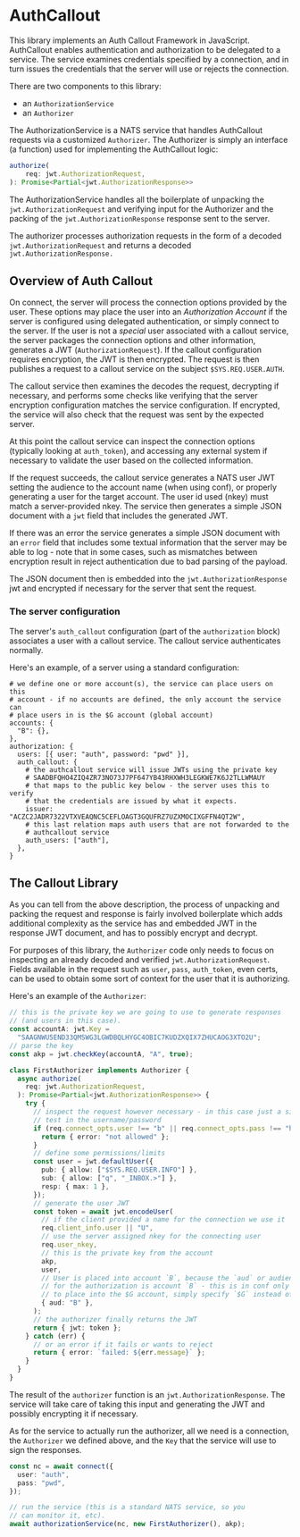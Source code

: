 # AuthCallout

This library implements an Auth Callout Framework in JavaScript. AuthCallout
enables authentication and authorization to be delegated to a service. The
service examines credentials specified by a connection, and in turn issues the
credentials that the server will use or rejects the connection.

There are two components to this library:

- an `AuthorizationService`
- an `Authorizer`

The AuthorizationService is a NATS service that handles AuthCallout requests via
a customized `Authorizer`. The Authorizer is simply an interface (a function)
used for implementing the AuthCallout logic:

```typescript
authorize(
    req: jwt.AuthorizationRequest,
): Promise<Partial<jwt.AuthorizationResponse>>
```

The AuthorizationService handles all the boilerplate of unpacking the
`jwt.AuthorizationRequest` and verifying input for the Authorizer and the
packing of the `jwt.AuthorizationResponse` response sent to the server.

The authorizer processes authorization requests in the form of a decoded
`jwt.AuthorizationRequest` and returns a decoded `jwt.AuthorizationResponse.`

## Overview of Auth Callout

On connect, the server will process the connection options provided by the user.
These options may place the user into an _Authorization Account_ if the server
is configured using delegated authentication, or simply connect to the server.
If the user is not a _special_ user associated with a callout service, the
server packages the connection options and other information, generates a JWT
(`AuthorizationRequest`). If the callout configuration requires encryption, the
JWT is then encrypted. The request is then publishes a request to a callout
service on the subject `$SYS.REQ.USER.AUTH`.

The callout service then examines the decodes the request, decrypting if
necessary, and performs some checks like verifying that the server encryption
configuration matches the service configuration. If encrypted, the service will
also check that the request was sent by the expected server.

At this point the callout service can inspect the connection options (typically
looking at `auth_token`), and accessing any external system if necessary to
validate the user based on the collected information.

If the request succeeds, the callout service generates a NATS user JWT setting
the audience to the account name (when using conf), or properly generating a
user for the target account. The user id used (nkey) must match a
server-provided nkey. The service then generates a simple JSON document with a
`jwt` field that includes the generated JWT.

If there was an error the service generates a simple JSON document with an
`error` field that includes some textual information that the server may be able
to log - note that in some cases, such as mismatches between encryption result
in reject authentication due to bad parsing of the payload.

The JSON document then is embedded into the `jwt.AuthorizationResponse` jwt and
encrypted if necessary for the server that sent the request.

### The server configuration

The server's `auth_callout` configuration (part of the `authorization` block)
associates a user with a callout service. The callout service authenticates
normally.

Here's an example, of a server using a standard configuration:

```
# we define one or more account(s), the service can place users on this
# account - if no accounts are defined, the only account the service can
# place users in is the $G account (global account)
accounts: {
  "B": {},
},
authorization: {
  users: [{ user: "auth", password: "pwd" }],
  auth_callout: {
    # the authcallout service will issue JWTs using the private key
    # SAADBFQHO4ZIQ4ZR73NO73J7PF647YB43RHXWH3LEGKWE7K6J2TLLWMAUY
    # that maps to the public key below - the server uses this to verify
    # that the credentials are issued by what it expects.
    issuer: "ACZC2JADR7322VTXVEAQNC5CEFLOAGT3GQUFRZ7UZXMOCIXGFFN4QT2W",
    # this last relation maps auth users that are not forwarded to the
    # authcallout service
    auth_users: ["auth"],
  },
}
```

## The Callout Library

As you can tell from the above description, the process of unpacking and packing
the request and response is fairly involved boilerplate which adds additional
complexity as the service has and embedded JWT in the response JWT document, and
has to possibly encrypt and decrypt.

For purposes of this library, the `Authorizer` code only needs to focus on
inspecting an already decoded and verified `jwt.AuthorizationRequest`. Fields
available in the request such as `user`, `pass`, `auth_token`, even certs, can
be used to obtain some sort of context for the user that it is authorizing.

Here's an example of the `Authorizer`:

```typescript
// this is the private key we are going to use to generate responses
// (and users in this case).
const accountA: jwt.Key =
  "SAAGNWU5END33QMSWG3LGWDBQLHYGC4OBIC7KUDZXQIX7ZHUCAOG3XTO2U";
// parse the key
const akp = jwt.checkKey(accountA, "A", true);

class FirstAuthorizer implements Authorizer {
  async authorize(
    req: jwt.AuthorizationRequest,
  ): Promise<Partial<jwt.AuthorizationResponse>> {
    try {
      // inspect the request however necessary - in this case just a simple
      // test in the username/password
      if (req.connect_opts.user !== "b" || req.connect_opts.pass !== "hello") {
        return { error: "not allowed" };
      }
      // define some permissions/limits
      const user = jwt.defaultUser({
        pub: { allow: ["$SYS.REQ.USER.INFO"] },
        sub: { allow: ["q", "_INBOX.>"] },
        resp: { max: 1 },
      });
      // generate the user JWT
      const token = await jwt.encodeUser(
        // if the client provided a name for the connection we use it
        req.client_info.user || "U",
        // use the server assigned nkey for the connecting user
        req.user_nkey,
        // this is the private key from the account
        akp,
        user,
        // User is placed into account `B`, because the `aud` or audience
        // for the authorization is account `B` - this is in conf only
        // to place into the $G account, simply specify `$G` instead of `B`
        { aud: "B" },
      );
      // the authorizer finally returns the JWT
      return { jwt: token };
    } catch (err) {
      // or an error if it fails or wants to reject
      return { error: `failed: ${err.message}` };
    }
  }
}
```

The result of the `authorizer` function is an `jwt.AuthorizationResponse`. The
service will take care of taking this input and generating the JWT and possibly
encrypting it if necessary.

As for the service to actually run the authorizer, all we need is a connection,
the `Authorizer` we defined above, and the `Key` that the service will use to
sign the responses.

```typescript
const nc = await connect({
  user: "auth",
  pass: "pwd",
});

// run the service (this is a standard NATS service, so you
// can monitor it, etc).
await authorizationService(nc, new FirstAuthorizer(), akp);
```
